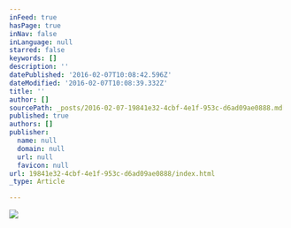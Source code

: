 ```yaml
---
inFeed: true
hasPage: true
inNav: false
inLanguage: null
starred: false
keywords: []
description: ''
datePublished: '2016-02-07T10:08:42.596Z'
dateModified: '2016-02-07T10:08:39.332Z'
title: ''
author: []
sourcePath: _posts/2016-02-07-19841e32-4cbf-4e1f-953c-d6ad09ae0888.md
published: true
authors: []
publisher:
  name: null
  domain: null
  url: null
  favicon: null
url: 19841e32-4cbf-4e1f-953c-d6ad09ae0888/index.html
_type: Article

---
```

![](https://s3-us-west-2.amazonaws.com/the-grid-img/p/fa1dc2c14fdfe5ddf9f12552285f2959829e0de9.gif)